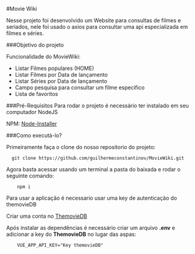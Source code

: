 #Movie Wiki

Nesse projeto foi desenvolvido um Website para consultas de filmes e seriados, 
nele foi usado o axios para consultar uma api especializada em filmes e séries.

###Objetivo do projeto


Funcionalidade do MovieWiki:

* Listar Filmes populares (HOME)
* Listar Filmes por Data de lançamento
* Listar Séries por Data de lançamento
* Campo pesquisa para consultar um filme especifico
* Lista de favoritos

###Pré-Requisitos
Para rodar o projeto é necessário ter instalado em seu computador NodeJS

NPM: [Node-Installer](https://nodejs.org/)

###Como executá-lo?

Primeiramente faça o clone do nosso repositorio do projeto:
```
  git clone https://github.com/guilhermeconstantinov/MovieWiki.git
```
Agora basta acessar usando um terminal a pasta do baixada e rodar o seguinte comando:
```
    npm i
```
Para usar a aplicação é necessario usar uma key de autenticação do themovieDB

Criar uma conta no [ThemovieDB](https://www.themoviedb.org/)




Após instalar as dependências é necessário criar um arquivo **.env** e adicionar a key do **ThemovieDB** no lugar das aspas:
```
    VUE_APP_API_KEY="Key themovieDB"
```

